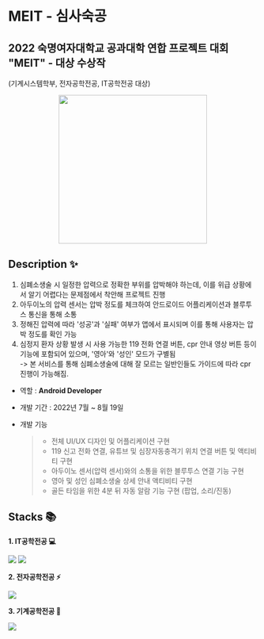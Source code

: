# MEIT - 심사숙공 

## 2022 숙명여자대학교 공과대학 연합 프로젝트 대회 "MEIT" - 대상 수상작
(기계시스템학부, 전자공학전공, IT공학전공 대상)

<p align="center">
  <img src="https://user-images.githubusercontent.com/91182156/226110846-ea974586-a6eb-4769-81bb-00fdc4d5ae7d.jpg" width="300" height="300">
</p>

## Description ✨
1. 심폐소생술 시 일정한 압력으로 정확한 부위를 압박해야 하는데, 이를 위급 상황에서 알기 어렵다는 문제점에서 착안해 프로젝트 진행
2. 아두이노의 압력 센서는 압박 정도를 체크하여 안드로이드 어플리케이션과 블루투스 통신을 통해 소통  
3. 정해진 압력에 따라 '성공'과 '실패' 여부가 앱에서 표시되며 이를 통해 사용자는 압박 정도를 확인 가능  
4. 심정지 환자 상황 발생 시 사용 가능한 119 전화 연결 버튼, cpr 안내 영상 버튼 등이 기능에 포함되어 있으며, '영아'와 '성인' 모드가 구별됨  
-> 본 서비스를 통해 심폐소생술에 대해 잘 모르는 일반인들도 가이드에 따라 cpr 진행이 가능해짐.

- 역할 : **Android Developer**
- 개발 기간 : 2022년 7월 ~ 8월 19일
- 개발 기능

  >- 전체 UI/UX 디자인 및 어플리케이션 구현
  >- 119 신고 전화 연결, 유튜브 및 심장자동충격기 위치 연결 버튼 및 액티비티 구현
  >- 아두이노 센서(압력 센서)와의 소통을 위한 블루투스 연결 기능 구현
  >- 영아 및 성인 심폐소생술 상세 안내 액티비티 구현
  >- 골든 타임을 위한 4분 뒤 자동 알람 기능 구현 (팝업, 소리/진동)

## Stacks 📚
**1. IT공학전공 💻**
<p>
  <img src="https://img.shields.io/badge/android-3DDC84?style=fflat&logo=android&logoColor=white">
  <img src="https://img.shields.io/badge/Java-007396?style=flat&logo=OpenJDK&logoColor=white"/>
</p>

**2. 전자공학전공 ⚡️**
<p>
  <img src="https://img.shields.io/badge/arduino-00979D?style=flat&logo=arduino&logoColor=white">
</p>

**3. 기계공학전공 🤖**
<p>
  <img src="https://img.shields.io/badge/AutoCad-0696D7?style=fflat&logo=AutoCad&logoColor=white">

